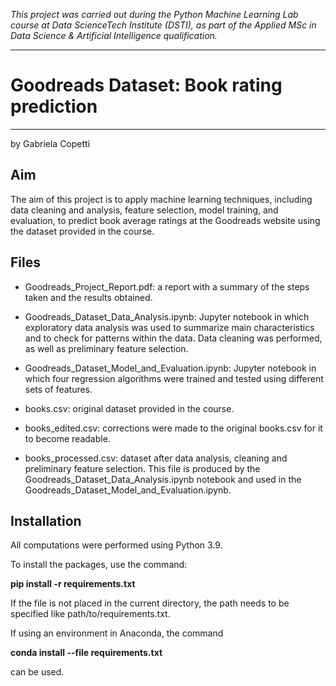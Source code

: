 *This project was carried out during the Python Machine Learning Lab course at Data ScienceTech Institute (DSTI), as part of the Applied MSc in Data Science & Artificial Intelligence qualification.*
***
# Goodreads Dataset: Book rating prediction
***

by Gabriela Copetti


## **Aim**

The aim of this project is to apply machine learning techniques, including data cleaning and analysis, feature selection, model training, and evaluation, to predict book average ratings at the Goodreads website using the dataset provided in the course.

## **Files**

- Goodreads_Project_Report.pdf: a report with a summary of the steps taken and the results obtained.

- Goodreads_Dataset_Data_Analysis.ipynb: Jupyter notebook in which exploratory data analysis was used to summarize main characteristics and to check for patterns within the data. Data cleaning was performed, as well as preliminary feature selection. 

- Goodreads_Dataset_Model_and_Evaluation.ipynb: Jupyter notebook in which four regression algorithms were trained and tested using different sets of features.

- books.csv: original dataset provided in the course.

- books_edited.csv: corrections were made to the original books.csv for it to become readable.

- books_processed.csv: dataset after data analysis, cleaning and preliminary feature selection. This file is produced by the Goodreads_Dataset_Data_Analysis.ipynb notebook and used in the Goodreads_Dataset_Model_and_Evaluation.ipynb.


## **Installation**

All computations were performed using Python 3.9.

To install the packages, use the command:

**pip install -r requirements.txt**

If the file is not placed in the current directory, the path needs to be specified like path/to/requirements.txt.

If using an environment in Anaconda, the command

**conda install --file requirements.txt**

can be used.
 
